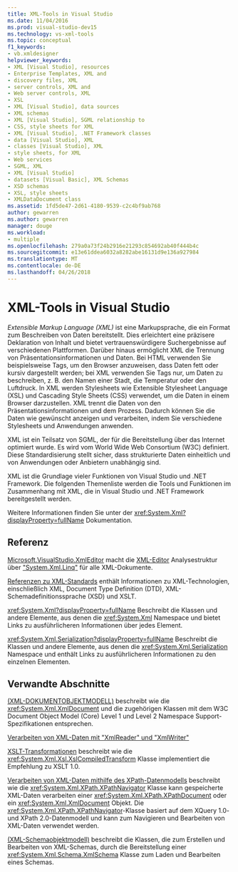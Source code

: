 ```yaml
---
title: XML-Tools in Visual Studio
ms.date: 11/04/2016
ms.prod: visual-studio-dev15
ms.technology: vs-xml-tools
ms.topic: conceptual
f1_keywords:
- vb.xmldesigner
helpviewer_keywords:
- XML [Visual Studio], resources
- Enterprise Templates, XML and
- discovery files, XML
- server controls, XML and
- Web server controls, XML
- XSL
- XML [Visual Studio], data sources
- XML schemas
- XML [Visual Studio], SGML relationship to
- CSS, style sheets for XML
- XML [Visual Studio], .NET Framework classes
- data [Visual Studio], XML
- classes [Visual Studio], XML
- style sheets, for XML
- Web services
- SGML, XML
- XML [Visual Studio]
- datasets [Visual Basic], XML Schemas
- XSD schemas
- XSL, style sheets
- XMLDataDocument class
ms.assetid: 1fd5de47-2d61-4180-9539-c2c4bf9ab768
author: gewarren
ms.author: gewarren
manager: douge
ms.workload:
- multiple
ms.openlocfilehash: 279a0a73f24b2916e21293c854692ab40f444b4c
ms.sourcegitcommit: e13e61ddea6032a8282abe16131d9e136a927984
ms.translationtype: MT
ms.contentlocale: de-DE
ms.lasthandoff: 04/26/2018
---
```

# <a name="xml-tools-in-visual-studio"></a>XML-Tools in Visual Studio

*Extensible Markup Language (XML)* ist eine Markupsprache, die ein Format zum Beschreiben von Daten bereitstellt. Dies erleichtert eine präzisere Deklaration von Inhalt und bietet vertrauenswürdigere Suchergebnisse auf verschiedenen Plattformen. Darüber hinaus ermöglicht XML die Trennung von Präsentationsinformationen und Daten. Bei HTML verwenden Sie beispielsweise Tags, um den Browser anzuweisen, dass Daten fett oder kursiv dargestellt werden; bei XML verwenden Sie Tags nur, um Daten zu beschreiben, z. B. den Namen einer Stadt, die Temperatur oder den Luftdruck. In XML werden Stylesheets wie Extensible Stylesheet Language (XSL) und Cascading Style Sheets (CSS) verwendet, um die Daten in einem Browser darzustellen. XML trennt die Daten von den Präsentationsinformationen und dem Prozess. Dadurch können Sie die Daten wie gewünscht anzeigen und verarbeiten, indem Sie verschiedene Stylesheets und Anwendungen anwenden.

XML ist ein Teilsatz von SGML, der für die Bereitstellung über das Internet optimiert wurde. Es wird vom World Wide Web Consortium (W3C) definiert. Diese Standardisierung stellt sicher, dass strukturierte Daten einheitlich und von Anwendungen oder Anbietern unabhängig sind.

XML ist die Grundlage vieler Funktionen von Visual Studio und .NET Framework. Die folgenden Themenliste werden die Tools und Funktionen im Zusammenhang mit XML, die in Visual Studio und .NET Framework bereitgestellt werden.

Weitere Informationen finden Sie unter der <xref:System.Xml?displayProperty=fullName> Dokumentation.

## <a name="reference"></a>Referenz

[Microsoft.VisualStudio.XmlEditor](http://go.microsoft.com/fwlink/?LinkID=165699) macht die [XML-Editor](http://go.microsoft.com/fwlink/?LinkId=228249) Analysestruktur über ["System.Xml.Linq"](http://go.microsoft.com/fwlink/?LinkId=228250) für alle XML-Dokumente.

[Referenzen zu XML-Standards](http://msdn.microsoft.com/79c78508-c9d0-423a-a00f-672e855de401) enthält Informationen zu XML-Technologien, einschließlich XML, Document Type Definition (DTD), XML-Schemadefinitionssprache (XSD) und XSLT.

<xref:System.Xml?displayProperty=fullName> Beschreibt die Klassen und andere Elemente, aus denen die <xref:System.Xml> Namespace und bietet Links zu ausführlicheren Informationen über jedes Element.

<xref:System.Xml.Serialization?displayProperty=fullName> Beschreibt die Klassen und andere Elemente, aus denen die <xref:System.Xml.Serialization> Namespace und enthält Links zu ausführlicheren Informationen zu den einzelnen Elementen.

## <a name="related-sections"></a>Verwandte Abschnitte

[(XML-DOKUMENTOBJEKTMODELL)](/dotnet/standard/data/xml/xml-document-object-model-dom) beschreibt wie die <xref:System.Xml.XmlDocument> und die zugehörigen Klassen mit dem W3C Document Object Model (Core) Level 1 und Level 2 Namespace Support-Spezifikationen entsprechen.

[Verarbeiten von XML-Daten mit "XmlReader" und "XmlWriter"](https://msdn.microsoft.com/library/cc189001(v=vs.95).aspx)

[XSLT-Transformationen](/dotnet/standard/data/xml/xslt-transformations) beschreibt wie die <xref:System.Xml.Xsl.XslCompiledTransform> Klasse implementiert die Empfehlung zu XSLT 1.0.

[Verarbeiten von XML-Daten mithilfe des XPath-Datenmodells](/dotnet/standard/data/xml/process-xml-data-using-the-xpath-data-model) beschreibt wie die <xref:System.Xml.XPath.XPathNavigator> Klasse kann gespeicherte XML-Daten verarbeiten einer <xref:System.Xml.XPath.XPathDocument> oder ein <xref:System.Xml.XmlDocument> Objekt. Die <xref:System.Xml.XPath.XPathNavigator>-Klasse basiert auf dem XQuery 1.0- und XPath 2.0-Datenmodell und kann zum Navigieren und Bearbeiten von XML-Daten verwendet werden.

[(XML-Schemaobjektmodell)](/dotnet/standard/data/xml/xml-schema-object-model-som) beschreibt die Klassen, die zum Erstellen und Bearbeiten von XML-Schemas, durch die Bereitstellung einer <xref:System.Xml.Schema.XmlSchema> Klasse zum Laden und Bearbeiten eines Schemas.